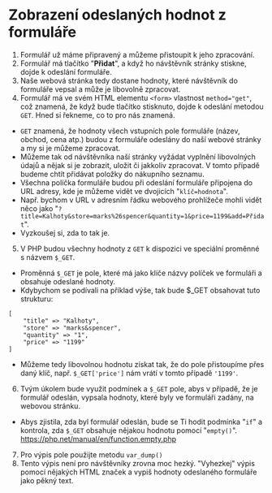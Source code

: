 Zobrazení odeslaných hodnot z formuláře
=======================================

1. Formulář už máme připravený a můžeme přistoupit k jeho zpracování.
2. Formulář má tlačítko "**Přidat**", a když ho návštěvník stránky stiskne, dojde k odeslání formuláře.
3. Naše webová stránka tedy dostane hodnoty, které návštěvník do formuláře vepsal a může je libovolně zpracovat.
4. Formulář má ve svém HTML elementu ``<form>`` vlastnost ``method="get"``, což znamená, že když bude tlačítko stisknuto, dojde k odeslání metodou ``GET``. Hned si řekneme, co to pro nás znamená.
- ``GET`` znamená, že hodnoty všech vstupních pole formuláře (název, obchod, cena atp.) budou z formuláře odeslány do naší webové stránky a my si je můžeme zpracovat.
- Můžeme tak od návštěvníka naší stránky vyžádat vyplnění libovolných údajů a nějak si je zobrazit, uložit či jakkoliv zpracovat. V tomto případě budeme chtít přidávat položky do nákupního seznamu.
- Všechna políčka formuláře budou při odeslání formuláře připojena do URL adresy, kde je můžeme vidět ve dvojicích "``klíč=hodnota``".
- Např. bychom v URL v adresním řádku webového prohlížeče mohli vidět něco jako "``?title=Kalhoty&store=marks%26spencer&quantity=1&price=1199&add=Přidat``".
- Vyzkoušej si, zda to tak je.
5. V PHP budou všechny hodnoty z ``GET`` k dispozici ve speciální proměnné s názvem ``$_GET``.
- Proměnná ``$_GET`` je pole, které má jako klíče názvy políček ve formuláři a obsahuje odeslané hodnoty.
- Kdybychom se podívali na příklad výše, tak bude $_GET obsahovat tuto strukturu:
```
[
    "title" => "Kalhoty",
    "store" => "marks&spencer",
    "quantity" => "1",
    "price" => "1199"
]
```
- Můžeme tedy libovolnou hodnotu získat tak, že do pole přistoupíme přes daný klíč, např. ``$_GET['price']`` nám vrátí v tomto případě ``'1199'``.
6. Tvým úkolem bude využit podmínek a ``$_GET`` pole, abys v případě, že je formulář odeslán, vypsala hodnoty, které byly ve formuláři zadány, na webovou stránku.
- Abys zjistila, zda byl formulář odeslán, bude se Ti hodit podmínka "``if``" a kontrola, zda ``$_GET`` obsahuje nějakou hodnotu pomocí "`empty()`". https://php.net/manual/en/function.empty.php
7. Pro výpis pole použijte metodu `var_dump()`
8. Tento výpis není pro návštěvníky zrovna moc hezký. "Vyhezkej" výpis pomocí nějakých HTML značek a vypiš hodnoty odeslaného formuláře jako pěkný text.
